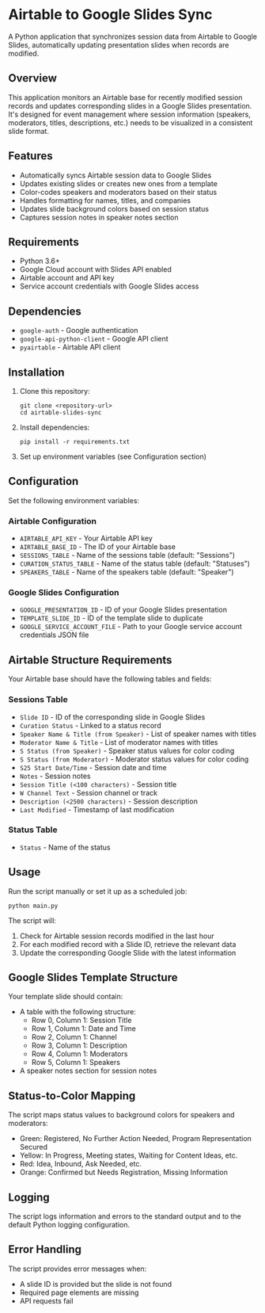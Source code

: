 # Airtable to Google Slides Sync

A Python application that synchronizes session data from Airtable to Google Slides, automatically updating presentation slides when records are modified.

## Overview

This application monitors an Airtable base for recently modified session records and updates corresponding slides in a Google Slides presentation. It's designed for event management where session information (speakers, moderators, titles, descriptions, etc.) needs to be visualized in a consistent slide format.

## Features

- Automatically syncs Airtable session data to Google Slides
- Updates existing slides or creates new ones from a template
- Color-codes speakers and moderators based on their status
- Handles formatting for names, titles, and companies
- Updates slide background colors based on session status
- Captures session notes in speaker notes section

## Requirements

- Python 3.6+
- Google Cloud account with Slides API enabled
- Airtable account and API key
- Service account credentials with Google Slides access

## Dependencies

- `google-auth` - Google authentication
- `google-api-python-client` - Google API client
- `pyairtable` - Airtable API client

## Installation

1. Clone this repository:
   ```
   git clone <repository-url>
   cd airtable-slides-sync
   ```

2. Install dependencies:
   ```
   pip install -r requirements.txt
   ```

3. Set up environment variables (see Configuration section)

## Configuration

Set the following environment variables:

### Airtable Configuration
- `AIRTABLE_API_KEY` - Your Airtable API key
- `AIRTABLE_BASE_ID` - The ID of your Airtable base
- `SESSIONS_TABLE` - Name of the sessions table (default: "Sessions")
- `CURATION_STATUS_TABLE` - Name of the status table (default: "Statuses")
- `SPEAKERS_TABLE` - Name of the speakers table (default: "Speaker")

### Google Slides Configuration
- `GOOGLE_PRESENTATION_ID` - ID of your Google Slides presentation
- `TEMPLATE_SLIDE_ID` - ID of the template slide to duplicate
- `GOOGLE_SERVICE_ACCOUNT_FILE` - Path to your Google service account credentials JSON file

## Airtable Structure Requirements

Your Airtable base should have the following tables and fields:

### Sessions Table
- `Slide ID` - ID of the corresponding slide in Google Slides
- `Curation Status` - Linked to a status record
- `Speaker Name & Title (from Speaker)` - List of speaker names with titles
- `Moderator Name & Title` - List of moderator names with titles
- `S Status (from Speaker)` - Speaker status values for color coding
- `S Status (from Moderator)` - Moderator status values for color coding
- `S25 Start Date/Time` - Session date and time
- `Notes` - Session notes
- `Session Title (<100 characters)` - Session title
- `W Channel Text` - Session channel or track
- `Description (<2500 characters)` - Session description
- `Last Modified` - Timestamp of last modification

### Status Table
- `Status` - Name of the status

## Usage

Run the script manually or set it up as a scheduled job:

```
python main.py
```

The script will:
1. Check for Airtable session records modified in the last hour
2. For each modified record with a Slide ID, retrieve the relevant data
3. Update the corresponding Google Slide with the latest information

## Google Slides Template Structure

Your template slide should contain:
- A table with the following structure:
  - Row 0, Column 1: Session Title
  - Row 1, Column 1: Date and Time
  - Row 2, Column 1: Channel
  - Row 3, Column 1: Description
  - Row 4, Column 1: Moderators
  - Row 5, Column 1: Speakers
- A speaker notes section for session notes

## Status-to-Color Mapping

The script maps status values to background colors for speakers and moderators:
- Green: Registered, No Further Action Needed, Program Representation Secured
- Yellow: In Progress, Meeting states, Waiting for Content Ideas, etc.
- Red: Idea, Inbound, Ask Needed, etc.
- Orange: Confirmed but Needs Registration, Missing Information

## Logging

The script logs information and errors to the standard output and to the default Python logging configuration.

## Error Handling

The script provides error messages when:
- A slide ID is provided but the slide is not found
- Required page elements are missing
- API requests fail
